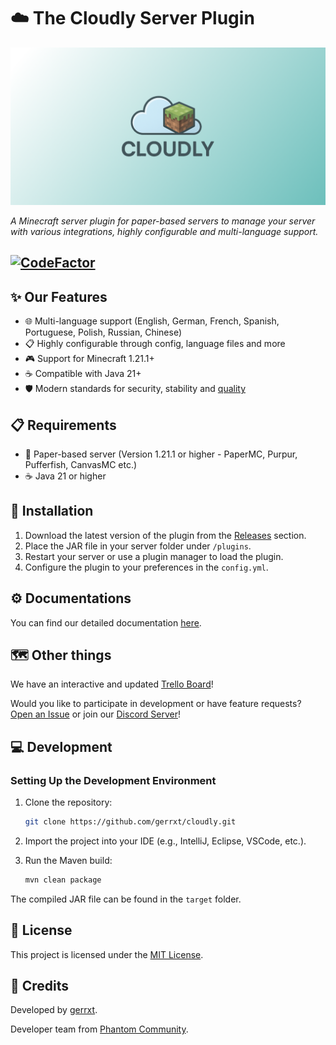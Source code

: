 # ☁️ The Cloudly Server Plugin

![Cloudly Banner](https://github.com/Gerrxt07/cloudly/blob/master/content/Cloudly_PreviewBanner.png)

*A Minecraft server plugin for paper-based servers to manage your server with various integrations, highly configurable and multi-language support.*

[![CodeFactor](https://www.codefactor.io/repository/github/gerrxt07/cloudly/badge)](https://www.codefactor.io/repository/github/gerrxt07/cloudly)
---

## ✨ Our Features

- 🌐 Multi-language support (English, German, French, Spanish, Portuguese, Polish, Russian, Chinese)
- 📋 Highly configurable through config, language files and more
- 🎮 Support for Minecraft 1.21.1+
- ☕ Compatible with Java 21+
- 🛡️ Modern standards for security, stability and [quality](https://www.codefactor.io/repository/github/gerrxt07/cloudly)

## 📋 Requirements

- 📄 Paper-based server (Version 1.21.1 or higher - PaperMC, Purpur, Pufferfish, CanvasMC etc.)
- ☕ Java 21 or higher

## 🚀 Installation

1. Download the latest version of the plugin from the [Releases](https://github.com/gerrxt07/cloudly/releases) section.
2. Place the JAR file in your server folder under `/plugins`.
3. Restart your server or use a plugin manager to load the plugin.
4. Configure the plugin to your preferences in the `config.yml`.

## ⚙️ Documentations

You can find our detailed documentation [here]().

## 🗺️ Other things

We have an interactive and updated [Trello Board](https://trello.com/b/GMKCYKXv/cloudly)!

Would you like to participate in development or have feature requests? [Open an Issue](https://github.com/gerrxt07/cloudly/issues) or join our [Discord Server](https://phantomcommunity.de/discord)!

## 💻 Development

### Setting Up the Development Environment

1. Clone the repository:

   ```bash
   git clone https://github.com/gerrxt/cloudly.git
   ```

2. Import the project into your IDE (e.g., IntelliJ, Eclipse, VSCode, etc.).

3. Run the Maven build:

   ```bash
   mvn clean package
   ```

The compiled JAR file can be found in the `target` folder.

## 📜 License

This project is licensed under the [MIT License](LICENSE).

## 👏 Credits

Developed by [gerrxt](https://github.com/gerrxt07).

Developer team from [Phantom Community](https://phantomcommunity.de).
